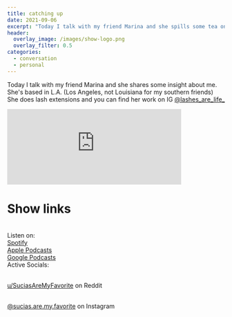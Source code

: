 ```yaml
---
title: catching up
date: 2021-09-06
excerpt: "Today I talk with my friend Marina and she spills some tea on me and other things"
header:
  overlay_image: /images/show-logo.png
  overlay_filter: 0.5
categories:
  - conversation
  - personal
---
```


Today I talk with my friend Marina and she shares some insight about me. She's based in L.A. (Los Angeles, not Louisiana for my southern friends) She does lash extensions and you can find her work on IG [@lashes_are_life_](https://www.instagram.com/lashes_are_life_)

<iframe src="https://open.spotify.com/embed-podcast/episode/2TLXFb81fBWqPXzhmnWptT" width="80%" height="175" frameborder="0" allowtransparency="true" allow="encrypted-media"></iframe>

# Show links

<br> Listen on:
<br> [Spotify](https://open.spotify.com/show/3XjoipCU3QzeIaQAAQpBdW)  <a href='https://open.spotify.com/show/3XjoipCU3QzeIaQAAQpBdW'><i class='fab fa-spotify'></i></a>
<br> [Apple Podcasts](https://podcasts.apple.com/us/podcast/sucias-are-my-favorite/id1548173787) <a href='https://podcasts.apple.com/us/podcast/sucias-are-my-favorite/id1548173787'> <i class='fas fa-podcast'></i></a>
<br> [Google Podcasts](https://podcasts.google.com/feed/aHR0cHM6Ly9hbmNob3IuZm0vcy80MjI0YzYzYy9wb2RjYXN0L3Jzcw)  <a href='https://podcasts.google.com/feed/aHR0cHM6Ly9hbmNob3IuZm0vcy80MjI0YzYzYy9wb2RjYXN0L3Jzcw'><i class='fab fa-google-play'></i></a>
<br> Active Socials:

<br> [u/SuciasAreMyFavorite](https://reddit.com/u/suciasaremyfavorite/submitted) on Reddit <a href='https://reddit.com/u/suciasaremyfavorite/submitted'><i class='fab fa-reddit'></i></a>

<br> [@sucias.are.my.favorite](https://instagram.com/sucias.are.my.favorite) on Instagram  <a href='https://www.instagram.com/sucias.are.my.favorite'><i class='fab fa-instagram'></i></a>
